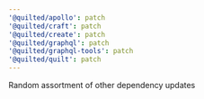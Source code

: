 ```yaml
---
'@quilted/apollo': patch
'@quilted/craft': patch
'@quilted/create': patch
'@quilted/graphql': patch
'@quilted/graphql-tools': patch
'@quilted/quilt': patch
---
```


Random assortment of other dependency updates
